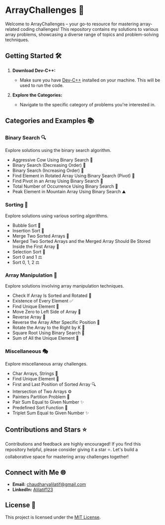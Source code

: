 # ArrayChallenges 🚀

Welcome to ArrayChallenges – your go-to resource for mastering array-related coding challenges! This repository contains my solutions to various array problems, showcasing a diverse range of topics and problem-solving techniques.

## Getting Started 🛠️

1. **Download Dev-C++:**
   - Make sure you have [Dev-C++](https://sourceforge.net/projects/orwelldevcpp/) installed on your machine. This will be used to run the code.

2. **Explore the Categories:**
   - Navigate to the specific category of problems you're interested in.

## Categories and Examples 📚

### Binary Search 🔍

Explore solutions using the binary search algorithm.

- Aggressive Cow Using Binary Search 🐄
- Binary Search (Decreasing Order) 🔢
- Binary Search (Increasing Order) 🔢
- Find Element in Rotated Array Using Binary Search (Pivot) 🔄
- Find Pivot in an Array Using Binary Search 🔄
- Total Number of Occurrence Using Binary Search 🔄
- Peak Element in Mountain Array Using Binary Search ⛰️

### Sorting 🧹

Explore solutions using various sorting algorithms.

- Bubble Sort 🛁
- Insertion Sort 🔄
- Merge Two Sorted Arrays 🔄
- Merged Two Sorted Arrays and the Merged Array Should Be Stored Inside the First Array 🔄
- Selection Sort 🎯
- Sort 0 and 1 ⚖️
- Sort 0, 1, 2 ⚖️

### Array Manipulation 🔄

Explore solutions involving array manipulation techniques.

- Check If Array Is Sorted and Rotated 🔄
- Existence of Every Element ✅
- Find Unique Element 🔄
- Move Zero to Left Side of Array 🔄
- Reverse Array 🔄
- Reverse the Array After Specific Position 🔄
- Rotate the Array to the Right by K 🔄
- Square Root Using Binary Search 🔄
- Sum of All the Unique Element 🔄

### Miscellaneous 🎭

Explore miscellaneous array challenges.

- Char Arrays, Strings 🧵
- Find Unique Element 🔄
- First and Last Position of Sorted Array 🔍
- Intersection of Two Arrays ⚙️
- Painters Partition Problem 🎨
- Pair Sum Equal to Given Number ✨
- Predefined Sort Function 🔄
- Triplet Sum Equal to Given Number ✨

## Contributions and Stars ⭐

Contributions and feedback are highly encouraged! If you find this repository helpful, please consider giving it a star ⭐. Let's build a collaborative space for mastering array challenges together!

## Connect with Me 🌐

- **Email:** [chaudharyalilatif@gmail.com](mailto:chaudharyalilatif@gmail.com)
- **LinkedIn:** [Alilatif123](https://www.linkedin.com/in/alilatif123)

## License 📝

This project is licensed under the [MIT License](LICENSE).
